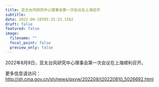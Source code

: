```yaml
---
title: 亚太台风研究中心理事会第一次会议在上海召开
subtitle: 
date: 2022-08-10T05:25:23.156Z
draft: false
featured: false
image:
  filename: ""
  focal_point: false
  preview_only: false
---
```

2022年8月9日，亚太台风研究中心理事会第一次会议在上海顺利召开。

<!--more-->
更多信息请访问：http://sh.cma.gov.cn/sh/news/qxyw/202208/t20220810_5026692.html

